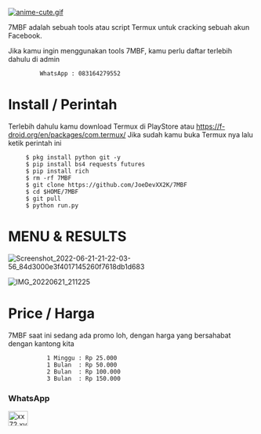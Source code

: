 [![anime-cute.gif](https://i.postimg.cc/Y9S3N1Rk/anime-cute.gif)](https://postimg.cc/94vZCwsN)

 7MBF adalah sebuah tools atau script Termux untuk cracking sebuah akun Facebook.

Jika kamu ingin menggunakan tools 7MBF, kamu perlu daftar terlebih dahulu di admin 
       

             WhatsApp : 083164279552


# Install / Perintah

Terlebih dahulu kamu download Termux di PlayStore atau https://f-droid.org/en/packages/com.termux/ Jika sudah kamu buka Termux nya lalu ketik perintah ini

         $ pkg install python git -y
         $ pip install bs4 requests futures
         $ pip install rich
         $ rm -rf 7MBF
         $ git clone https://github.com/JoeDevXX2K/7MBF
         $ cd $HOME/7MBF
         $ git pull
         $ python run.py

# MENU & RESULTS

![Screenshot_2022-06-21-21-22-03-56_84d3000e3f4017145260f7618db1d683](https://user-images.githubusercontent.com/107848026/174823788-74fe473a-871b-465e-873f-b82cd5e0792b.jpg)

![IMG_20220621_211225](https://user-images.githubusercontent.com/107848026/174823980-b865f28b-2cbb-4f19-b76b-d7fe7d268a95.jpg)

# Price / Harga

7MBF saat ini sedang ada promo loh, dengan harga yang bersahabat dengan kantong kita
 
               1 Minggu : Rp 25.000
               1 Bulan  : Rp 50.000
               2 Bulan  : Rp 100.000
               3 Bulan  : Rp 150.000


<h3 align="left">WhatsApp</h3>
<p align="left">
<a href="https://wa.me/+6283164279551" target="blank"><img align="center" src="https://raw.githubusercontent.com/rahuldkjain/github-profile-readme-generator/master/src/images/icons/Social/whatsapp.svg" alt="xx72.xvv2050" height="30" width="40" /></a>
</P>
